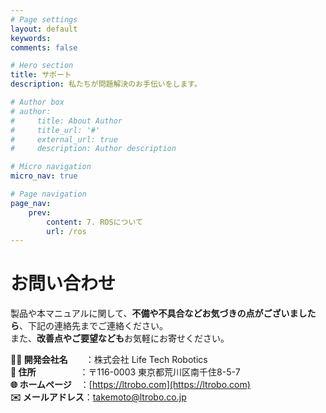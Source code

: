 ```yaml
---
# Page settings
layout: default
keywords:
comments: false

# Hero section
title: サポート
description: 私たちが問題解決のお手伝いをします。

# Author box
# author:
#     title: About Author
#     title_url: '#'
#     external_url: true
#     description: Author description

# Micro navigation
micro_nav: true

# Page navigation
page_nav:
    prev:
        content: 7. ROSについて
        url: /ros
---
```


# お問い合わせ
製品や本マニュアルに関して、**不備や不具合などお気づきの点がございましたら**、下記の連絡先までご連絡ください。  
また、**改善点やご要望なども**お気軽にお寄せください。

**🧑‍💼 開発会社名**　　：株式会社 Life Tech Robotics  
**📍 住所**　　　　　：〒116-0003 東京都荒川区南千住8-5-7  
**🌐 ホームページ**　：[https://ltrobo.com](https://ltrobo.com)  
**✉️ メールアドレス**：takemoto@ltrobo.co.jp

